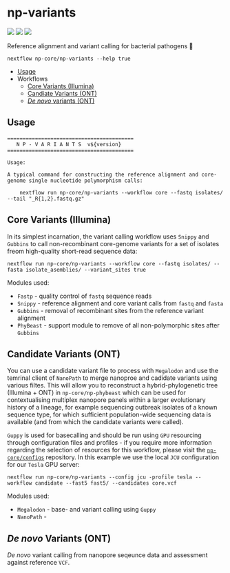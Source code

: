 # np-variants

![](https://img.shields.io/badge/lang-nextflow-41ab5d.svg)
![](https://img.shields.io/badge/version-0.1.0-addd8e.svg)
![](https://img.shields.io/badge/biorxiv-v0-f7fcb9.svg)

Reference alignment and variant calling for bacterial pathogens :orangutan:

```
nextflow np-core/np-variants --help true
```

- [Usage](#usage)
- Workflows
   - [Core Variants (Illumina)](#core-variants-illumina)
   - [Candiate Variants (ONT)](#candidate-variants-ont)
   - [*De novo* variants (ONT)](#de-novo-variants-ont)

## Usage

```
=========================================
   N P - V A R I A N T S  v${version}
=========================================

Usage:

A typical command for constructing the reference alignment and core-genome single nucleotide polymorphism calls:

    nextflow run np-core/np-variants --workflow core --fastq isolates/ --tail "_R{1,2}.fastq.gz"

```

## Core Variants (Illumina)

In its simplest incarnation, the variant calling workflow uses `Snippy` and `Gubbins` to call non-recombinant core-genome variants for a set of isolates freom high-quality short-read sequence data:

```
nextflow run np-core/np-variants --workflow core --fastq isolates/ --fasta isolate_asemblies/ --variant_sites true
```

Modules used:

* `Fastp` - quality control of `fastq` sequence reads 
* `Snippy` - reference alignment and core variant calls from `fastq` and `fasta`
* `Gubbins` - removal of recombinant sites from the reference variant alignment
* `PhyBeast` - support module to remove of all non-polymorphic sites after `Gubbins`

## Candidate Variants (ONT)

You can use a candidate variant file to process with `Megalodon` and use the temrinal client of `NanoPath` to merge nanoproe and cadidate variants using various filtes. This will allow you to reconstruct a hybrid-phylogenetic tree (Illumina + ONT) in `np-core/np-phybeast` which can be used for contextualising multiplex nanopore panels within a larger evolutionary history of a lineage, for example sequencing outbreak isolates of a known sequence type, for which sufficient population-wide sequencing data is available (and from which the candidate variants were called).

`Guppy` is used for basecalling and should be run using `GPU` resourcing through configuration files and profiles - if you require more information regarding the selection of resources for this workflow, please visit the [`np-core/configs`](https://github.com/np-core/configs) repository. In this example we use the local `JCU` configuration for our `Tesla` GPU server:

```
nextflow run np-core/np-variants --config jcu -profile tesla --workflow candidate --fast5 fast5/ --candidates core.vcf
```

Modules used:

* `Megalodon` - base- and variant calling using `Guppy`
* `NanoPath` - 

## *De novo* Variants (ONT)

*De novo* variant calling from nanopore seqeunce data and assessment against reference `VCF`.
